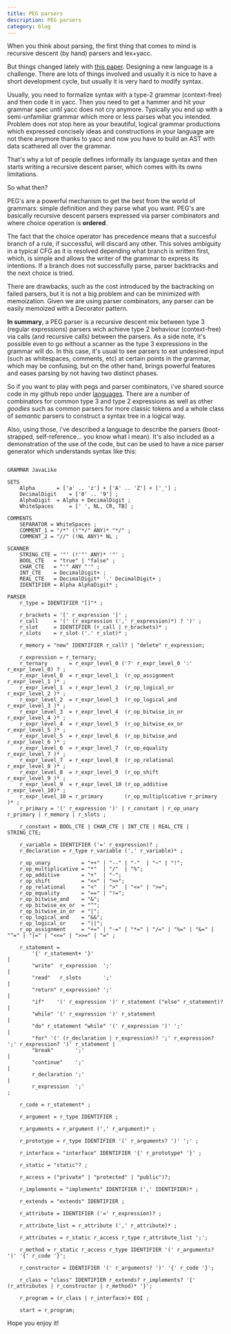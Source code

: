 ```yaml
---
title: PEG parsers
description: PEG parsers
category: blog
---
```


When you think about parsing, the first thing that comes to mind is recursive descent (by hand) parsers and lex+yacc.

But things changed lately with [this paper](http://bford.info/pub/lang/peg.pdf).
Designing a new language is a challenge. There are lots of things involved and usually it is nice to have a short 
development cycle, but usually it is very hard to modify syntax.

Usually, you need to formalize syntax with a type-2 grammar (context-free) and then code it in yacc.
Then you need to get a hammer and hit your grammar spec until yacc does not cry anymore. Typically you end up with a semi-unfamiliar grammar which more or less parses 
what you intended. Problem does not stop here as your beautiful, logical grammar productions which expressed concisely ideas and constructions in your language are 
not there anymore thanks to yacc and now you have to build an AST with data scathered all over the grammar.

That's why a lot of people defines informally its language syntax and then starts writing a recursive descent parser, which comes with its owns limitations.

So what then?

PEG's are a powerful mechanism to get the best from the world of grammars: simple definition and they parse what you want.
PEG's are basically recursive descent parsers expressed via parser combinators and where choice operation is **ordered**.

The fact that the choice operator has precedence means that a succesful branch of a rule, if successful, will discard any other.
This solves ambiguity in a typical CFG as it is resolved depending what branch is written first, which, is simple and allows the writer of the grammar to express its intentions.
If a branch does not successfully parse, parser backtracks and the next choice is tried.

There are drawbacks, such as the cost introduced by the bactracking on failed parsers, but it is not a big problem and can be minimized with memoization.
Given we are using parser combinators, any parser can be easily memoized with a Decorator pattern.

**In summary**, a PEG parser is a recursive descent mix between type 3 (regular expressions) parsers wich achieve type 2 behaviour (context-free) via calls (and recursive calls) between the parsers.
As a side note, it's possible even to go without a scanner as the type 3 expressions in the grammar will do. In this case, it's usual to see parsers to eat undesired input (such as whitespaces, comments, etc) at certain points in the grammar, which may be confusing, but on the other hand, brings powerful features and eases parsing by not having two distinct phases.


So if you want to play with pegs and parser combinators, i've shared source code in my github repo under [languages](https://github.com/yandroskaos/languages). There are a number of combinators for common type 3 and type 2 expressions as well as other *goodies* such as common parsers for more classic tokens and a whole class of *semantic* parsers to construct a syntax tree in a logical way.

Also, using those, i've described a language to describe the parsers (boot-strapped, self-reference... you know what i mean). It's also included as a demonstration of the use of the code, but can be used to have a nice parser generator which understands syntax like this:

```

GRAMMAR JavaLike

SETS
	Alpha		= ['a' .. 'z'] + ['A' .. 'Z'] + ['_'] ;
	DecimalDigit	= ['0' .. '9'] ;
	AlphaDigit	= Alpha + DecimalDigit ;
	WhiteSpaces     = [' ', NL, CR, TB] ;

COMMENTS
	SEPARATOR = WhiteSpaces ;
	COMMENT_1 = "/*" (!"*/" ANY)* "*/" ;
	COMMENT_2 = "//" (!NL ANY)* NL ;

SCANNER
	STRING_CTE = '"' (!'"' ANY)* '"' ;
	BOOL_CTE   = "true" | "false" ;
	CHAR_CTE   = "'" ANY "'" ;
	INT_CTE    = DecimalDigit+ ;
	REAL_CTE   = DecimalDigit* '.' DecimalDigit+ ;
	IDENTIFIER = Alpha AlphaDigit* ;
	
PARSER
	r_type = IDENTIFIER "[]"* ;

	r_brackets = '[' r_expression ']' ;
	r_call     = '(' (r_expression (',' r_expression)*) ? ')' ;
	r_slot     = IDENTIFIER (r_call | r_brackets)* ;
	r_slots    = r_slot ('.' r_slot)* ;
	
	r_memory = "new" IDENTIFIER r_call? | "delete" r_expression;
	
	r_expression = r_ternary;
	r_ternary       = r_expr_level_0 ('?' r_expr_level_0 ':' r_expr_level_0) ? ;
	r_expr_level_0  = r_expr_level_1  (r_op_assignment     r_expr_level_1 )* ;
	r_expr_level_1  = r_expr_level_2  (r_op_logical_or     r_expr_level_2 )* ;
	r_expr_level_2  = r_expr_level_3  (r_op_logical_and    r_expr_level_3 )* ;
	r_expr_level_3  = r_expr_level_4  (r_op_bitwise_in_or  r_expr_level_4 )* ;
	r_expr_level_4  = r_expr_level_5  (r_op_bitwise_ex_or  r_expr_level_5 )* ;
	r_expr_level_5  = r_expr_level_6  (r_op_bitwise_and    r_expr_level_6 )* ;
	r_expr_level_6  = r_expr_level_7  (r_op_equality       r_expr_level_7 )* ;
	r_expr_level_7  = r_expr_level_8  (r_op_relational     r_expr_level_8 )* ;
	r_expr_level_8  = r_expr_level_9  (r_op_shift          r_expr_level_9 )* ;
	r_expr_level_9  = r_expr_level_10 (r_op_additive       r_expr_level_10)* ;
	r_expr_level_10 = r_primary       (r_op_multiplicative r_primary      )* ;
	r_primary = '(' r_expression ')' | r_constant | r_op_unary r_primary | r_memory | r_slots ;

	r_constant = BOOL_CTE | CHAR_CTE | INT_CTE | REAL_CTE | STRING_CTE;

	r_variable = IDENTIFIER ('=' r_expression)? ;
	r_declaration = r_type r_variable (',' r_variable)* ;

	r_op_unary          = "++" | "--" | "-"  | "~" | "!";
	r_op_multiplicative = "*"  | "/"  | "%";
	r_op_additive       = "+"  | "-";
	r_op_shift          = "<<" | ">>";
	r_op_relational     = "<"  | ">"  | "<=" | ">=";
	r_op_equality       = "==" | "!=";
	r_op_bitwise_and    = "&";
	r_op_bitwise_ex_or  = "^";
	r_op_bitwise_in_or  = "|";
	r_op_logical_and    = "&&";
	r_op_logical_or     = "||";
	r_op_assignment     = "+=" | "-=" | "*=" | "/=" | "%=" | "&=" | "^=" | "|=" | "<<=" | ">>=" | "=" ;

	r_statement = 
		'{' r_statement+ '}'                                                                          |
		"write"  r_expression  ';'                                                                    |
		"read"   r_slots       ';'                                                                    |
		"return" r_expression? ';'                                                                    |
		"if"    '(' r_expression ')' r_statement ("else" r_statement)?                                |
		"while" '(' r_expression ')' r_statement                                                      |
		"do" r_statement "while" '(' r_expression ')' ';'                                             |
		"for" '(' (r_declaration | r_expression)? ';' r_expression? ';' r_expression? ')' r_statement |
		"break"       ';'                                                                             |
		"continue"    ';'                                                                             |
		r_declaration ';'                                                                             |
		r_expression  ';'                                                                             ;

	r_code = r_statement* ;

	r_argument = r_type IDENTIFIER ;
	
	r_arguments = r_argument (',' r_argument)* ;

	r_prototype = r_type IDENTIFIER '(' r_arguments? ')' ';' ;
	
	r_interface = "interface" IDENTIFIER '{' r_prototype* '}' ;

	r_static = "static"? ;

	r_access = ("private" | "protected" | "public")?;

	r_implements = "implements" IDENTIFIER (',' IDENTIFIER)* ;
	
	r_extends = "extends" IDENTIFIER ;

	r_attribute = IDENTIFIER ('=' r_expression)? ;

	r_attribute_list = r_attribute (',' r_attribute)* ;
	
	r_attributes = r_static r_access r_type r_attribute_list ';';

	r_method = r_static r_access r_type IDENTIFIER '(' r_arguments? ')' '{' r_code '}';

	r_constructor = IDENTIFIER '(' r_arguments? ')' '{' r_code '}';

	r_class = "class" IDENTIFIER r_extends? r_implements? '{' (r_attributes | r_constructor | r_method)* '}';

	r_program = (r_class | r_interface)+ EOI ;

	start = r_program;

```

Hope you enjoy it!


